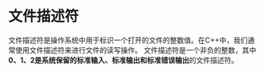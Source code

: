 # 文件描述符
文件描述符是操作系统中用于标识一个打开的文件的整数值。在C++中，我们通常使用文件描述符来进行文件的读写操作。
文件描述符是一个非负的整数，其中**0、1、2是系统保留的标准输入、标准输出和标准错误输出**的文件描述符。